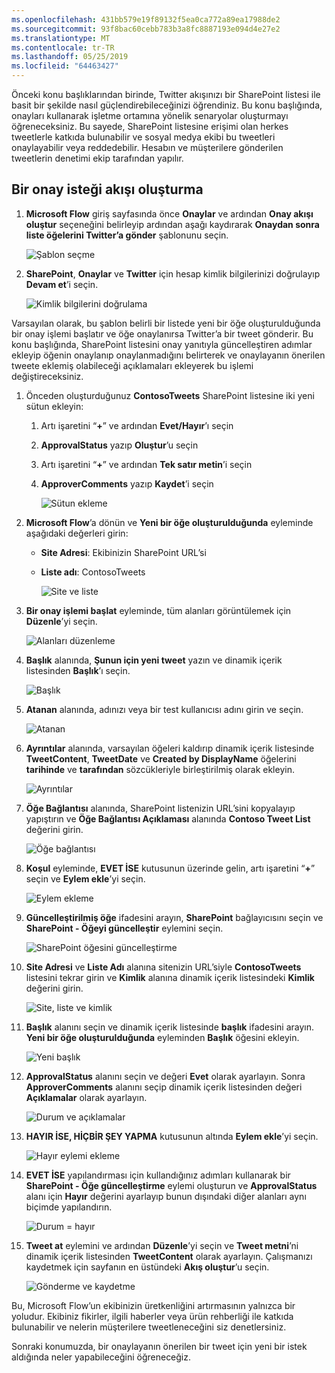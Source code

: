```yaml
---
ms.openlocfilehash: 431bb579e19f89132f5ea0ca772a89ea17988de2
ms.sourcegitcommit: 93f8bac60cebb783b3a8fc8887193e094d4e27e2
ms.translationtype: MT
ms.contentlocale: tr-TR
ms.lasthandoff: 05/25/2019
ms.locfileid: "64463427"
---
```

Önceki konu başlıklarından birinde, Twitter akışınızı bir SharePoint listesi ile basit bir şekilde nasıl güçlendirebileceğinizi öğrendiniz. Bu konu başlığında, onayları kullanarak işletme ortamına yönelik senaryolar oluşturmayı öğreneceksiniz. Bu sayede, SharePoint listesine erişimi olan herkes tweetlerle katkıda bulunabilir ve sosyal medya ekibi bu tweetleri onaylayabilir veya reddedebilir. Hesabın ve müşterilere gönderilen tweetlerin denetimi ekip tarafından yapılır. 

## <a name="create-an-approval-request-flow"></a>Bir onay isteği akışı oluşturma
1. **Microsoft Flow** giriş sayfasında önce **Onaylar** ve ardından **Onay akışı oluştur** seçeneğini belirleyip ardından aşağı kaydırarak **Onaydan sonra liste öğelerini Twitter’a gönder** şablonunu seçin. 
   
    ![Şablon seçme](./media/learning-approval-center/create-approval.png)
2. **SharePoint**, **Onaylar** ve **Twitter** için hesap kimlik bilgilerinizi doğrulayıp **Devam et**’i seçin. 
   
    ![Kimlik bilgilerini doğrulama](./media/learning-approval-center/verify-credentials.png)

Varsayılan olarak, bu şablon belirli bir listede yeni bir öğe oluşturulduğunda bir onay işlemi başlatır ve öğe onaylanırsa Twitter’a bir tweet gönderir. Bu konu başlığında, SharePoint listesini onay yanıtıyla güncelleştiren adımlar ekleyip öğenin onaylanıp onaylanmadığını belirterek ve onaylayanın önerilen tweete eklemiş olabileceği açıklamaları ekleyerek bu işlemi değiştireceksiniz. 

1. Önceden oluşturduğunuz **ContosoTweets** SharePoint listesine iki yeni sütun ekleyin:
   
   1. Artı işaretini “**+**” ve ardından **Evet/Hayır**’ı seçin
   2. **ApprovalStatus** yazıp **Oluştur**’u seçin
   3. Artı işaretini “**+**” ve ardından **Tek satır metin**’i seçin
   4. **ApproverComments** yazıp **Kaydet**’i seçin
      
      ![Sütun ekleme](./media/learning-approval-center/new-columns.png)
2. **Microsoft Flow**’a dönün ve **Yeni bir öğe oluşturulduğunda** eyleminde aşağıdaki değerleri girin:
   
   * **Site Adresi**: Ekibinizin SharePoint URL’si
   * **Liste adı**: ContosoTweets
     
     ![Site ve liste](./media/learning-approval-center/site-address.png)
3. **Bir onay işlemi başlat** eyleminde, tüm alanları görüntülemek için **Düzenle**’yi seçin. 
   
    ![Alanları düzenleme](./media/learning-approval-center/edit-all-fields.png)
4. **Başlık** alanında, **Şunun için yeni tweet** yazın ve dinamik içerik listesinden **Başlık**’ı seçin. 
   
    ![Başlık](./media/learning-approval-center/tweet-title.png)
5. **Atanan** alanında, adınızı veya bir test kullanıcısı adını girin ve seçin. 
   
    ![Atanan](./media/learning-approval-center/tweet-assigned-to.png)
6. **Ayrıntılar** alanında, varsayılan öğeleri kaldırıp dinamik içerik listesinde **TweetContent**, **TweetDate** ve **Created by DisplayName** öğelerini **tarihinde** ve **tarafından** sözcükleriyle birleştirilmiş olarak ekleyin. 
   
    ![Ayrıntılar](./media/learning-approval-center/tweet-details.png)
7. **Öğe Bağlantısı** alanında, SharePoint listenizin URL’sini kopyalayıp yapıştırın ve **Öğe Bağlantısı Açıklaması** alanında **Contoso Tweet List** değerini girin. 
   
    ![Öğe bağlantısı](./media/learning-approval-center/tweet-item-link.png)
8. **Koşul** eyleminde, **EVET İSE** kutusunun üzerinde gelin, artı işaretini “**+**” seçin ve **Eylem ekle**’yi seçin. 
   
    ![Eylem ekleme](./media/learning-approval-center/add-an-action.png)
9. **Güncelleştirilmiş öğe** ifadesini arayın, **SharePoint** bağlayıcısını seçin ve **SharePoint - Öğeyi güncelleştir** eylemini seçin.
   
    ![SharePoint öğesini güncelleştirme](./media/learning-approval-center/update-item.png)
10. **Site Adresi** ve **Liste Adı** alanına sitenizin URL’siyle **ContosoTweets** listesini tekrar girin ve **Kimlik** alanına dinamik içerik listesindeki **Kimlik** değerini girin. 
    
     ![Site, liste ve kimlik](./media/learning-approval-center/address-list-id.png)
11. **Başlık** alanını seçin ve dinamik içerik listesinde **başlık** ifadesini arayın. **Yeni bir öğe oluşturulduğunda** eyleminden **Başlık** öğesini ekleyin. 
    
     ![Yeni başlık](./media/learning-approval-center/add-title.png)
12. **ApprovalStatus** alanını seçin ve değeri **Evet** olarak ayarlayın. Sonra **ApproverComments** alanını seçip dinamik içerik listesinden değeri **Açıklamalar** olarak ayarlayın. 
    
     ![Durum ve açıklamalar](./media/learning-approval-center/approver-status.png)
13. **HAYIR İSE, HİÇBİR ŞEY YAPMA** kutusunun altında **Eylem ekle**’yi seçin.
    
     ![Hayır eylemi ekleme](./media/learning-approval-center/add-a-no-action.png)
14. **EVET İSE** yapılandırması için kullandığınız adımları kullanarak bir **SharePoint - Öğe güncelleştirme** eylemi oluşturun ve **ApprovalStatus** alanı için **Hayır** değerini ayarlayıp bunun dışındaki diğer alanları aynı biçimde yapılandırın. 
    
     ![Durum = hayır](./media/learning-approval-center/status-no.png)
15. **Tweet at** eylemini ve ardından **Düzenle**’yi seçin ve **Tweet metni**’ni dinamik içerik listesinden **TweetContent** olarak ayarlayın.  Çalışmanızı kaydetmek için sayfanın en üstündeki **Akış oluştur**’u seçin. 
    
     ![Gönderme ve kaydetme](./media/learning-approval-center/post-tweet.png)

Bu, Microsoft Flow’un ekibinizin üretkenliğini artırmasının yalnızca bir yoludur. Ekibiniz fikirler, ilgili haberler veya ürün rehberliği ile katkıda bulunabilir ve nelerin müşterilere tweetleneceğini siz denetlersiniz.

Sonraki konumuzda, bir onaylayanın önerilen bir tweet için yeni bir istek aldığında neler yapabileceğini öğreneceğiz. 

